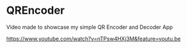 # QREncoder

Video made to showcase my simple QR Encoder and Decoder App

https://www.youtube.com/watch?v=nTPsw4HXj3M&feature=youtu.be
